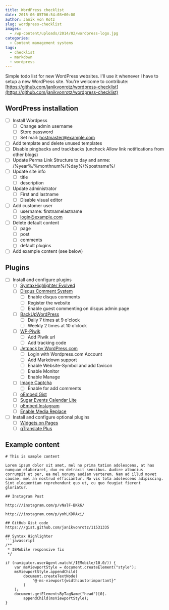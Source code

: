```yaml
---
title: WordPress checklist
date: 2015-06-05T06:54:03+00:00
author: Janik von Rotz
slug: wordpress-checklist
images:
  - /wp-content/uploads/2014/02/wordpress-logo.jpg
categories:
  - Content management systems
tags:
  - checklist
  - markdown
  - wordpress
---
```

Simple todo list for new WordPress websites. I'll use it whenever I have to setup a new WordPress site.
You're welcome to contribute: [https://github.com/janikvonrotz/wordpress-checklist](https://github.com/janikvonrotz/wordpress-checklist)
<!--more-->
## WordPress installation

- [ ] Install Wordpess
	- [ ] Change admin username
	- [ ] Store password
	- [ ] Set mail: hostmaster@example.com
- [ ] Add template and delete unused templates
- [ ] Disable pingbacks and trackbacks (uncheck Allow link notifications from other blogs)
- [ ] Update Perma Link Structure to day and anme: /%year%/%monthnum%/%day%/%postname%/
- [ ] Update site info
	- [ ] title
	- [ ] description
- [ ] Update administrator
	- [ ] First and lastname
	- [ ] Disable visual editor 
- [ ] Add customer user
	- [ ] username: firstnamelastname
	- [ ] login@example.com
- [ ] Delete default content
	- [ ] page
	- [ ] post
	- [ ] comments
	- [ ] default plugins
- [ ] Add example content (see below)

## Plugins

- [ ] Install and configure plugins
	- [ ] [SyntaxHighlighter Evolved](http://wordpress.org/plugins/syntaxhighlighter/ )
	- [ ] [Disqus Comment System](http://wordpress.org/plugins/disqus-comment-system/ )
	 	- [ ] Enable disqus comments
	 	- [ ] Register the website
	 	- [ ] Enable guest commenting on disqus admin page
	- [ ] [BackUpWordPress](http://wordpress.org/plugins/backupwordpress/ )
	 	- [ ] Daily 7 times at 9 o'clock
	 	- [ ] Weekly 2 times at 10 o'clock
	- [ ] [WP-Piwik](http://wordpress.org/plugins/wp-piwik/ )
	 	- [ ] Add Piwik url
	 	- [ ] Add tracking code
	- [ ] [Jetpack by WordPress.com](http://wordpress.org/plugins/jetpack/ )
	 	- [ ] Login with Wordpress.com Account
	 	- [ ] Add Markdown support
	 	- [ ] Enable Website-Symbol and add favicon
	 	- [ ] Enable Monitor
	 	- [ ] Enable Manage
	- [ ] [Image Captcha](https://wordpress.org/plugins/image-captcha/screenshots/ )
	 	- [ ] Enable for add comments
	- [ ] [oEmbed Gist](http://wordpress.org/plugins/oembed-gist/ )
	- [ ] [Sugar Events Calendar Lite](http://wordpress.org/plugins/sugar-calendar-lite/ )
	- [ ] [oEmbed Instagram](http://wordpress.org/plugins/oembed-instagram/ )
	- [ ] [Enable Media Replace](https://wordpress.org/plugins/enable-media-replace/ )
- [ ] Install and configure optional plugins
	- [ ] [Widgets on Pages](https://wordpress.org/plugins/widgets-on-pages/)
	- [ ] [qTranslate Plus](https://wordpress.org/plugins/qtranslate-xp/)

## Example content

```
# This is sample content 
 
Lorem ipsum dolor sit amet, mel no prima tation adolescens, at has numquam elaboraret, duo ex detraxit sensibus. Audire albucius corrumpit et per, ea mel nonumy audiam verterem. Nam ad illud movet causae, mel an nostrud efficiantur. No vis tota adolescens adipiscing. Sint eloquentiam reprehendunt quo ut, cu quo feugiat fierent gloriatur. 
 
## Instagram Post 
 
http:///instagram.com/p/vNalF-BKk6/ 
 
http:///instagram.com/p/yohLKDRAxi/ 
 
## GitHub Gist code 
https:///gist.github.com/janikvonrotz/11531335 
 
## Syntax Highlighter 
```javascript
/** 
 * IEMobile responsive fix 
 */ 
 
if (navigator.userAgent.match(/IEMobile/10.0/)) { 
    var msViewportStyle = document.createElement("style"); 
    msViewportStyle.appendChild( 
        document.createTextNode( 
            "@-ms-viewport{width:auto!important}" 
        ) 
    ); 
    document.getElementsByTagName("head")[0]. 
        appendChild(msViewportStyle); 
} 
```
```